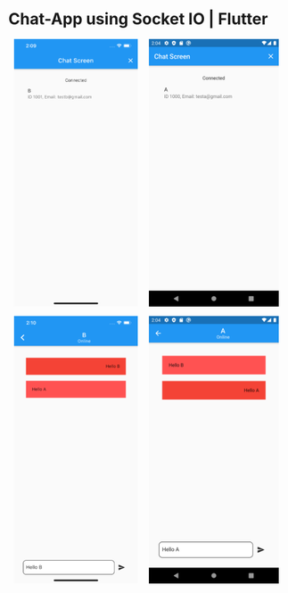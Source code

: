# Chat-App using Socket IO | Flutter

<img height="480px" src="ss1.png" hspace='10'><img height="480px" src="ss2.png" hspace='10'>

<img height ="480px" src="ss3.png" hspace='10'><img height="480px" src="ss4.png" hspace='10'>
